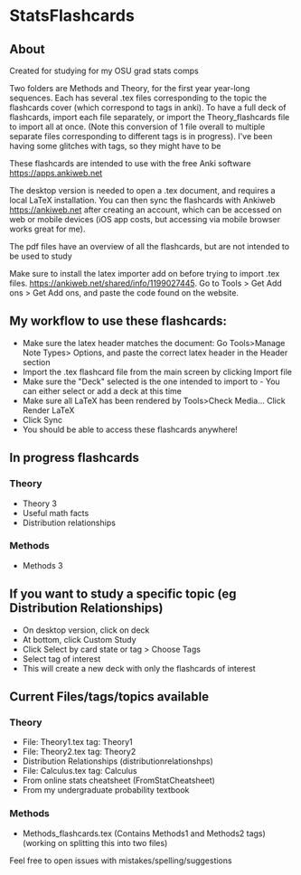 # StatsFlashcards

## About

Created for studying for my OSU grad stats comps

Two folders are Methods and Theory, for the first year year-long sequences. Each has several .tex files corresponding to the topic the flashcards cover (which correspond to tags in anki). To have a full deck of flashcards, import each file separately, or import the Theory_flashcards file to import all at once. (Note this conversion of 1 file overall to multiple separate files corresponding to different tags is in progress). I've been having some glitches with tags, so they might have to be

These flashcards are intended to use with the free Anki software https://apps.ankiweb.net

The desktop version is needed to open a .tex document, and requires a local LaTeX installation. You can then sync the flashcards with Ankiweb https://ankiweb.net after creating an account, which can be accessed on web or mobile devices (iOS app costs, but accessing via mobile browser works great for me).

The pdf files have an overview of all the flashcards, but are not intended to be used to study

Make sure to install the latex importer add on before trying to import .tex files. https://ankiweb.net/shared/info/1199027445. Go to Tools > Get Add ons > Get Add ons, and paste the code found on the website.


## My workflow to use these flashcards:
- Make sure the latex header matches the document: Go Tools>Manage Note Types> Options, and paste the correct latex header in the Header section
- Import the .tex flashcard file from the main screen by clicking Import file
- Make sure the "Deck" selected is the one intended to import to - You can either select or add a deck at this time
- Make sure all LaTeX has been rendered by Tools>Check Media... Click Render LaTeX
- Click Sync
- You should be able to access these flashcards anywhere!



## In progress flashcards
### Theory
 - Theory 3
 - Useful math facts
 - Distribution relationships

### Methods
 - Methods 3

## If you want to study a specific topic (eg Distribution Relationships)
 - On desktop version, click on deck
 - At bottom, click Custom Study
 - Click Select by card state or tag > Choose Tags
 - Select tag of interest
 - This will create a new deck with only the flashcards of interest

## Current Files/tags/topics available

### Theory
 - File: Theory1.tex tag: Theory1
 - File: Theory2.tex tag: Theory2
 - Distribution Relationships (distributionrelationshps)
 - File: Calculus.tex tag: Calculus
 - From online stats cheatsheet (FromStatCheatsheet)
 - From my undergraduate probability textbook

### Methods

- Methods_flashcards.tex (Contains Methods1 and Methods2 tags)(working on splitting this into two files)



Feel free to open issues with mistakes/spelling/suggestions
